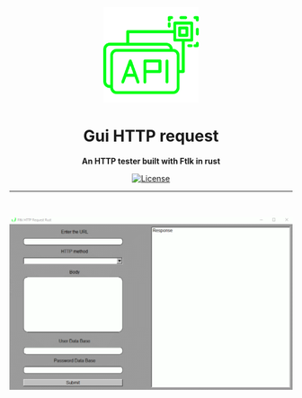 <div align="center">
  <img height="170" src="/src/api.png" />
  <h1 id="title">Gui HTTP request</h1>
  <p>
    <strong>An HTTP tester built with Ftlk in rust</strong>
  </p>

  <p>
    <a href="http://www.apache.org/licenses/LICENSE-2.0"><img alt="License" src="https://img.shields.io/badge/license-Apache%202.0-blue.svg" /></a>
  </p>
</div>

---

<br>

![HTTP](src/ftlk-rust.gif)
